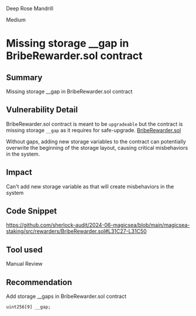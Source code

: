 Deep Rose Mandrill

Medium

# Missing storage __gap in BribeRewarder.sol contract

## Summary
Missing storage __gap in BribeRewarder.sol contract

## Vulnerability Detail
BribeRewarder.sol contract is meant to be `upgradeable` but the contract is missing storage `__gap` as it requires for safe-upgrade. [BribeRewarder.sol](https://github.com/sherlock-audit/2024-06-magicsea/blob/main/magicsea-staking/src/rewarders/BribeRewarder.sol#L31C27-L31C50)

Without gaps, adding new storage variables to the contract can potentially overwrite the beginning of the storage layout, causing critical misbehaviors in the system.


## Impact
Can't add new storage variable as that will create misbehaviors in the system

## Code Snippet
https://github.com/sherlock-audit/2024-06-magicsea/blob/main/magicsea-staking/src/rewarders/BribeRewarder.sol#L31C27-L31C50

## Tool used
Manual Review

## Recommendation
Add storage __gaps in BribeRewarder.sol contract
```solidity
uint256[9] __gap;
```